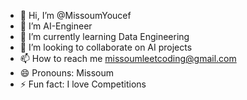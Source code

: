 - 👋 Hi, I’m @MissoumYoucef
- 👀 I’m AI-Engineer
- 🌱 I’m currently learning Data Engineering
- 💞️ I’m looking to collaborate on AI projects
- 📫 How to reach me missoumleetcoding@gmail.com
- 😄 Pronouns: Missoum
- ⚡ Fun fact: I love Competitions

<!---
MissoumYoucef/MissoumYoucef is a ✨ special ✨ repository because its `README.md` (this file) appears on your GitHub profile.
You can click the Preview link to take a look at your changes.
--->
